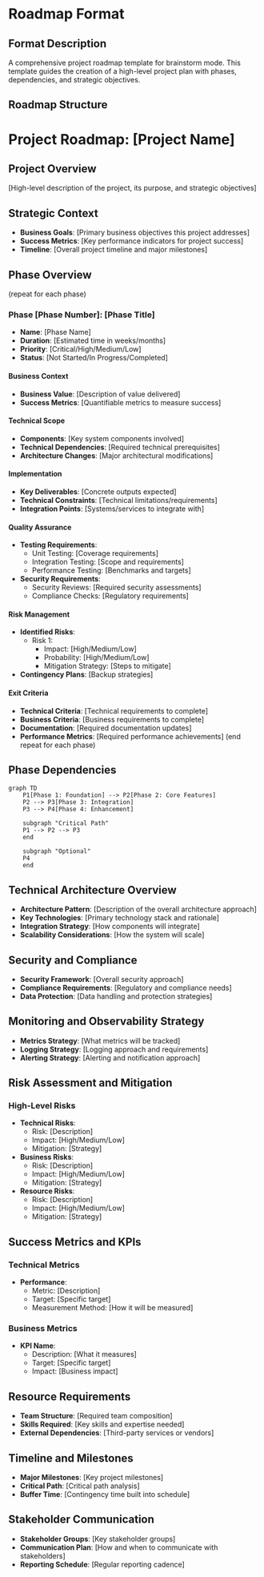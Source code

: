 # Roadmap Format

## Format Description
A comprehensive project roadmap template for brainstorm mode. This template guides the creation of a high-level project plan with phases, dependencies, and strategic objectives.

## Roadmap Structure

# Project Roadmap: [Project Name]

## Project Overview
[High-level description of the project, its purpose, and strategic objectives]

## Strategic Context
- **Business Goals**: [Primary business objectives this project addresses]
- **Success Metrics**: [Key performance indicators for project success]
- **Timeline**: [Overall project timeline and major milestones]

## Phase Overview

(repeat for each phase)
### Phase [Phase Number]: [Phase Title]
- **Name**: [Phase Name]
- **Duration**: [Estimated time in weeks/months]
- **Priority**: [Critical/High/Medium/Low]
- **Status**: [Not Started/In Progress/Completed]

#### Business Context
- **Business Value**: [Description of value delivered]
- **Success Metrics**: [Quantifiable metrics to measure success]

#### Technical Scope
- **Components**: [Key system components involved]
- **Technical Dependencies**: [Required technical prerequisites]
- **Architecture Changes**: [Major architectural modifications]

#### Implementation
- **Key Deliverables**: [Concrete outputs expected]
- **Technical Constraints**: [Technical limitations/requirements]
- **Integration Points**: [Systems/services to integrate with]

#### Quality Assurance
- **Testing Requirements**:
  - Unit Testing: [Coverage requirements]
  - Integration Testing: [Scope and requirements]
  - Performance Testing: [Benchmarks and targets]
- **Security Requirements**:
  - Security Reviews: [Required security assessments]
  - Compliance Checks: [Regulatory requirements]

#### Risk Management
- **Identified Risks**:
  - Risk 1:
    - Impact: [High/Medium/Low]
    - Probability: [High/Medium/Low]
    - Mitigation Strategy: [Steps to mitigate]
- **Contingency Plans**: [Backup strategies]

#### Exit Criteria
- **Technical Criteria**: [Technical requirements to complete]
- **Business Criteria**: [Business requirements to complete]
- **Documentation**: [Required documentation updates]
- **Performance Metrics**: [Required performance achievements]
(end repeat for each phase)


## Phase Dependencies
```mermaid
graph TD
    P1[Phase 1: Foundation] --> P2[Phase 2: Core Features]
    P2 --> P3[Phase 3: Integration]
    P3 --> P4[Phase 4: Enhancement]
    
    subgraph "Critical Path"
    P1 --> P2 --> P3
    end
    
    subgraph "Optional"
    P4
    end
```

## Technical Architecture Overview
- **Architecture Pattern**: [Description of the overall architecture approach]
- **Key Technologies**: [Primary technology stack and rationale]
- **Integration Strategy**: [How components will integrate]
- **Scalability Considerations**: [How the system will scale]

## Security and Compliance
- **Security Framework**: [Overall security approach]
- **Compliance Requirements**: [Regulatory and compliance needs]
- **Data Protection**: [Data handling and protection strategies]

## Monitoring and Observability Strategy
- **Metrics Strategy**: [What metrics will be tracked]
- **Logging Strategy**: [Logging approach and requirements]
- **Alerting Strategy**: [Alerting and notification approach]

## Risk Assessment and Mitigation

### High-Level Risks
- **Technical Risks**:
  - Risk: [Description]
  - Impact: [High/Medium/Low]
  - Mitigation: [Strategy]
- **Business Risks**:
  - Risk: [Description]
  - Impact: [High/Medium/Low]
  - Mitigation: [Strategy]
- **Resource Risks**:
  - Risk: [Description]
  - Impact: [High/Medium/Low]
  - Mitigation: [Strategy]

## Success Metrics and KPIs

### Technical Metrics
- **Performance**:
  - Metric: [Description]
  - Target: [Specific target]
  - Measurement Method: [How it will be measured]

### Business Metrics
- **KPI Name**:
  - Description: [What it measures]
  - Target: [Specific target]
  - Impact: [Business impact]

## Resource Requirements
- **Team Structure**: [Required team composition]
- **Skills Required**: [Key skills and expertise needed]
- **External Dependencies**: [Third-party services or vendors]

## Timeline and Milestones
- **Major Milestones**: [Key project milestones]
- **Critical Path**: [Critical path analysis]
- **Buffer Time**: [Contingency time built into schedule]

## Stakeholder Communication
- **Stakeholder Groups**: [Key stakeholder groups]
- **Communication Plan**: [How and when to communicate with stakeholders]
- **Reporting Schedule**: [Regular reporting cadence]